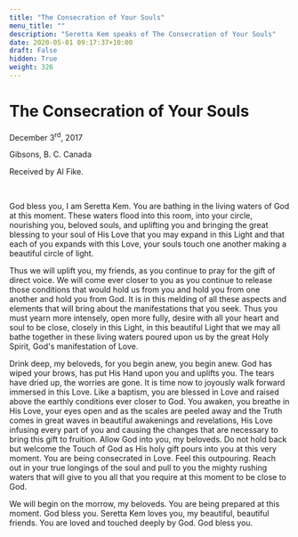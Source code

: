 ```yaml
---
title: "The Consecration of Your Souls"
menu_title: ""
description: "Seretta Kem speaks of The Consecration of Your Souls"
date: 2020-05-01 09:17:37+10:00
draft: False
hidden: True
weight: 326
---
```

# The Consecration of Your Souls

December 3<sup>rd</sup>, 2017

Gibsons, B. C. Canada

Received by Al Fike.

 

God bless you, I am Seretta Kem. You are bathing in the living waters of God at this moment. These waters flood into this room, into your circle, nourishing you, beloved souls, and uplifting you and bringing the great blessing to your soul of His Love that you may expand in this Light and that each of you expands with this Love, your souls touch one another making a beautiful circle of light.

Thus we will uplift you, my friends, as you continue to pray for the gift of direct voice. We will come ever closer to you as you continue to release those conditions that would hold us from you and hold you from one another and hold you from God. It is in this melding of all these aspects and elements that will bring about the manifestations that you seek. Thus you must yearn more intensely, open more fully, desire with all your heart and soul to be close, closely in this Light, in this beautiful Light that we may all bathe together in these living waters poured upon us by the great Holy Spirit, God's manifestation of Love.

Drink deep, my beloveds, for you begin anew, you begin anew. God has wiped your brows, has put His Hand upon you and uplifts you. The tears have dried up, the worries are gone. It is time now to joyously walk forward immersed in this Love. Like a baptism, you are blessed in Love and raised above the earthly conditions ever closer to God. You awaken, you breathe in His Love, your eyes open and as the scales are peeled away and the Truth comes in great waves in beautiful awakenings and revelations, His Love infusing every part of you and causing the changes that are necessary to bring this gift to fruition. Allow God into you, my beloveds. Do not hold back but welcome the Touch of God as His holy gift pours into you at this very moment. You are being consecrated in Love. Feel this outpouring. Reach out in your true longings of the soul and pull to you the mighty rushing waters that will give to you all that you require at this moment to be close to God.

We will begin on the morrow, my beloveds. You are being prepared at this moment. God bless you. Seretta Kem loves you, my beautiful, beautiful friends. You are loved and touched deeply by God. God bless you.